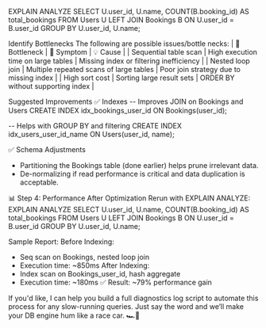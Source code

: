 EXPLAIN ANALYZE
SELECT 
    U.user_id,
    U.name,
    COUNT(B.booking_id) AS total_bookings
FROM Users U
LEFT JOIN Bookings B ON U.user_id = B.user_id
GROUP BY U.user_id, U.name;

Identify Bottlenecks
The following are possible issues/bottle necks: 
| 🔎 Bottleneck | 🚫 Symptom | 💡 Cause | 
| Sequential table scan | High execution time on large tables | Missing index or filtering inefficiency | 
| Nested loop join | Multiple repeated scans of large tables | Poor join strategy due to missing index | 
| High sort cost | Sorting large result sets | ORDER BY without supporting index | 

Suggested Improvements
✅ Indexes
-- Improves JOIN on Bookings and Users
CREATE INDEX idx_bookings_user_id ON Bookings(user_id);

-- Helps with GROUP BY and filtering
CREATE INDEX idx_users_user_id_name ON Users(user_id, name);


✅ Schema Adjustments
- Partitioning the Bookings table (done earlier) helps prune irrelevant data.
- De-normalizing if read performance is critical and data duplication is acceptable.

📊 Step 4: Performance After Optimization
Rerun with EXPLAIN ANALYZE:
EXPLAIN ANALYZE
SELECT 
    U.user_id,
    U.name,
    COUNT(B.booking_id) AS total_bookings
FROM Users U
LEFT JOIN Bookings B ON U.user_id = B.user_id
GROUP BY U.user_id, U.name;


Sample Report:
Before Indexing:
- Seq scan on Bookings, nested loop join
- Execution time: ~850ms
After Indexing:
- Index scan on Bookings_user_id, hash aggregate
- Execution time: ~180ms
✅ Result: ~79% performance gain


If you'd like, I can help you build a full diagnostics log script to automate this process for any slow-running queries. Just say the word and we’ll make your DB engine hum like a race car. 🏎️💨



